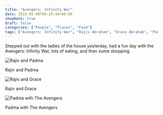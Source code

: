 ```yaml
---
title: "Avengers: Infinity War"
date: 2018-05-08T06:20:48+00:00
showDate: true
draft: false
categories: ["People", "Places", "Food"]
tags: ["Avengers: Infinity War", "Rajiv Abraham", "Grace Abraham", "Padma Nela"]
---
```


Stepped out with the ladies of the house yesterday, had a fun day with the Avengers: Infinity War, lots of eating, and then some shopping.

![Rajiv and Padma](/images/IMG_20180507_125324.jpg)

Rajiv and Padma

![Rajiv and Grace](/images/IMG_20180507_131017.jpg)

Rajiv and Grace

![Padma with The Avengers](/images/IMG_20180507_143821.jpg)

Padma with The Avengers
